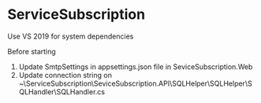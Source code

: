 # ServiceSubscription
Use VS 2019 for system dependencies

Before starting
1. Update SmtpSettings in appsettings.json file in SeviceSubscription.Web
2. Update connection string on ~\ServiceSubscription\SeviceSubscription.API\SQLHelper\SQLHelper\SQLHandler\SQLHandler.cs

